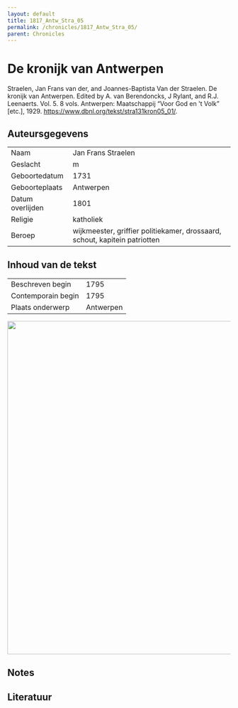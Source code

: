 ```yaml
---
layout: default
title: 1817_Antw_Stra_05
permalink: /chronicles/1817_Antw_Stra_05/
parent: Chronicles
--- 
```



# De kronijk van Antwerpen 

Straelen, Jan Frans van der, and Joannes-Baptista Van der Straelen. De kronijk van Antwerpen. Edited by A. van Berendoncks, J Rylant, and R.J. Leenaerts. Vol. 5. 8 vols. Antwerpen: Maatschappij “Voor God en 't Volk” [etc.], 1929. https://www.dbnl.org/tekst/stra131kron05_01/. 

## Auteursgegevens 

| | | 
| --------------- | --------------- | 
| Naam | Jan Frans Straelen | 
| Geslacht | m | 
| Geboortedatum | 1731 | 
| Geboorteplaats | Antwerpen | 
| Datum overlijden | 1801 | 
| Religie | katholiek | 
| Beroep | wijkmeester, griffier politiekamer, drossaard, schout, kapitein patriotten | 

## Inhoud van de tekst 

| | | 
| --------------- | --------------- | 
| Beschreven begin | 1795 | 
| Contemporain begin | 1795 | 
| Plaats onderwerp | Antwerpen | 

[<img src="..\..\barplots_chronicles\1817_Antw_Stra_05.jpg" width="750"/>](..\..\barplots_chronicles\1817_Antw_Stra_05.jpg) 

## Notes 

## Literatuur 

